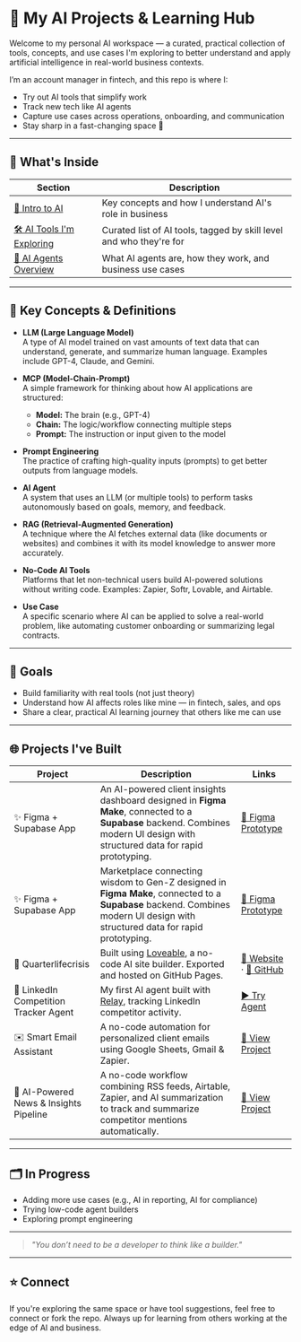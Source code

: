 # 🤖 My AI Projects & Learning Hub

Welcome to my personal AI workspace — a curated, practical collection of tools, concepts, and use cases I'm exploring to better understand and apply artificial intelligence in real-world business contexts.

I’m an account manager in fintech, and this repo is where I:
- Try out AI tools that simplify work
- Track new tech like AI agents
- Capture use cases across operations, onboarding, and communication
- Stay sharp in a fast-changing space 🚀

---

## 📁 What's Inside

| Section | Description |
|--------|-------------|
| [🧠 Intro to AI](./intro-to-ai.md) | Key concepts and how I understand AI's role in business |
| [🛠️ AI Tools I'm Exploring](./ai-tools.md) | Curated list of AI tools, tagged by skill level and who they're for |
| [🤖 AI Agents Overview](./ai-agents.md) | What AI agents are, how they work, and business use cases |


---

## 🧠 Key Concepts & Definitions

- **LLM (Large Language Model)**  
  A type of AI model trained on vast amounts of text data that can understand, generate, and summarize human language. Examples include GPT-4, Claude, and Gemini.

- **MCP (Model-Chain-Prompt)**  
  A simple framework for thinking about how AI applications are structured:  
  - **Model:** The brain (e.g., GPT-4)  
  - **Chain:** The logic/workflow connecting multiple steps  
  - **Prompt:** The instruction or input given to the model

- **Prompt Engineering**  
  The practice of crafting high-quality inputs (prompts) to get better outputs from language models.

- **AI Agent**  
  A system that uses an LLM (or multiple tools) to perform tasks autonomously based on goals, memory, and feedback.

- **RAG (Retrieval-Augmented Generation)**  
  A technique where the AI fetches external data (like documents or websites) and combines it with its model knowledge to answer more accurately.

- **No-Code AI Tools**  
  Platforms that let non-technical users build AI-powered solutions without writing code. Examples: Zapier, Softr, Lovable, and Airtable.

- **Use Case**  
  A specific scenario where AI can be applied to solve a real-world problem, like automating customer onboarding or summarizing legal contracts.

---

## 🎯 Goals

- Build familiarity with real tools (not just theory)
- Understand how AI affects roles like mine — in fintech, sales, and ops
- Share a clear, practical AI learning journey that others like me can use

---

## 🌐 Projects I've Built

| Project | Description | Links |
|---------|-------------|-------|
| ✨ Figma + Supabase App | An AI-powered client insights dashboard designed in **Figma Make**, connected to a **Supabase** backend. Combines modern UI design with structured data for rapid prototyping. | [🎨 Figma Prototype](https://www.figma.com/make/mA8JeiVLMoRljIuq42HlHi/Life-Planning-App-for-Young-Adults?node-id=0-1&p=f&t=8kEzwDJKFfe3Bnum-0&fullscreen=1) |
| ✨ Figma + Supabase App | Marketplace connecting wisdom to Gen-Z designed in **Figma Make**, connected to a **Supabase** backend. Combines modern UI design with structured data for rapid prototyping. | [🎨 Figma Prototype](https://www.figma.com/make/cmgpcPuUB95a0MtyQkOyZk/Singapore-Skills-Marketplace-App?fullscreen=1) |
| 💜 Quarterlifecrisis | Built using [Loveable](https://lovelace.studio/), a no-code AI site builder. Exported and hosted on GitHub Pages. | [🔗 Website](https://quarterlife-life-compass.lovable.app/) · [📁 GitHub](https://github.com/kkeerthana-23/quarterlife-life-compass) |
| 🤖 LinkedIn Competition Tracker Agent | My first AI agent built with [Relay](https://relay.app), tracking LinkedIn competitor activity. | [▶️ Try Agent](https://run.relay.app/shared/linkedin-competition-tracker-j6sK1Wj6ucci) |
| ✉️ Smart Email Assistant | A no-code automation for personalized client emails using Google Sheets, Gmail & Zapier. | [📄 View Project](smart-email-assistant.md) |
| 📰 AI-Powered News & Insights Pipeline | A no-code workflow combining RSS feeds, Airtable, Zapier, and AI summarization to track and summarize competitor mentions automatically. | [📄 View Project](./ai-news-pipeline.md) |

---

## 🗂️ In Progress

- Adding more use cases (e.g., AI in reporting, AI for compliance)
- Trying low-code agent builders
- Exploring prompt engineering

---

> _"You don’t need to be a developer to think like a builder."_

---

## ⭐️ Connect

If you're exploring the same space or have tool suggestions, feel free to connect or fork the repo. Always up for learning from others working at the edge of AI and business.
